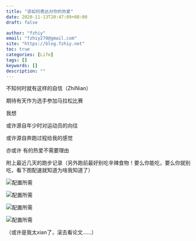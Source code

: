 ```yaml
---
title: "该如何表达对你的热爱"
date: 2020-11-13T20:47:09+08:00
draft: false

author: "fzhiy"
email: "fzhiy270@gmail.com"
site: "https://blog.fzhiy.net"
toc: true
categories: [Life]
tags: []
keywords: []
description: ""
---
```



不知何时就有这样的自信（ZhiNian）

期待有天作为选手参加马拉松比赛

我想 

或许源自年少时对运动员的向往

或许源自奔跑过程给我的感觉

亦或许    有的热爱不需要理由

附上最近几天的跑步记录（另外跑前最好别吃辛辣食物！要么你能吃，要么你就别吃，看下图配速就知道为啥我知道了）

![](https://img.fzhiy.net/img/pic01.png "配置所需")



![](https://img.fzhiy.net/img/pic03.jpg "配置所需")

![](https://img.fzhiy.net/img/2020-11-14-1.jpg "配置所需")

![](https://img.fzhiy.net/img/pic04.jpg "配置所需")

（或许是我太xian了，滚去看论文……）

